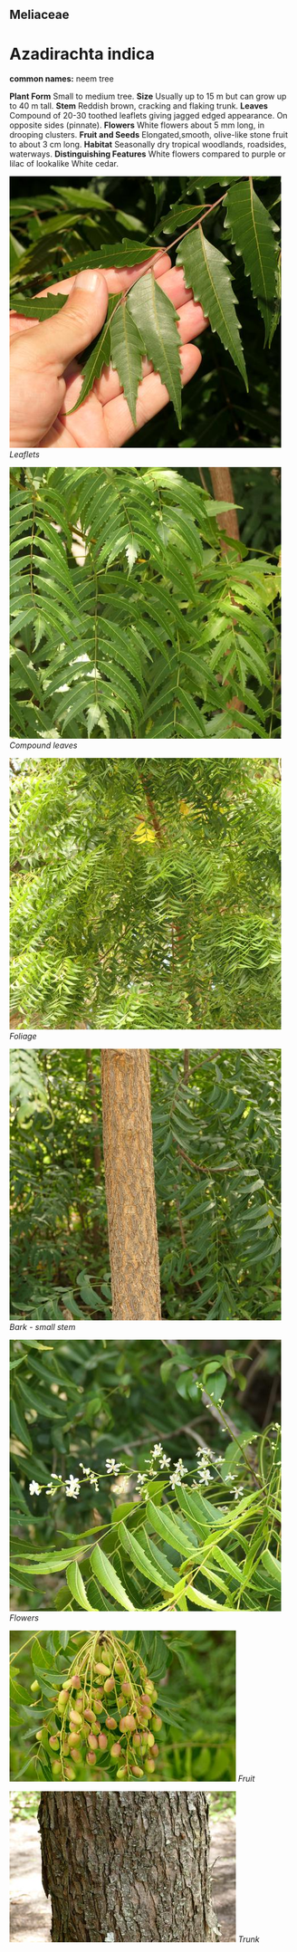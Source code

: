 ## Meliaceae
# Azadirachta indica
**common names:** neem tree

**Plant Form** Small to medium tree. **Size** Usually up to 15 m but can grow up to 40 m tall. **Stem** Reddish brown, cracking and flaking trunk. **Leaves** Compound of 20-30 toothed leaflets giving jagged edged appearance. On opposite sides (pinnate). **Flowers** White flowers about 5 mm long, in drooping clusters. **Fruit and Seeds** Elongated,smooth, olive-like stone fruit to about 3 cm long. **Habitat** Seasonally dry tropical woodlands, roadsides, waterways. **Distinguishing Features** White flowers compared to purple or lilac of lookalike White cedar.


![Leaflets](98396_P1144328.jpg)
 *Leaflets* 

![Compound leaves](98404_P1144339.jpg)
 *Compound leaves* 

![Foliage](98549_P1144523.jpg)
 *Foliage* 

![Bark - small stem](98376_P1144301.jpg)
 *Bark - small stem* 

![Flowers](95460_P1178735.jpg)
 *Flowers* 

![Fruit](9590_P6930559.jpg)
 *Fruit* 

![Trunk](11419_P6940395.jpg)
 *Trunk* 

